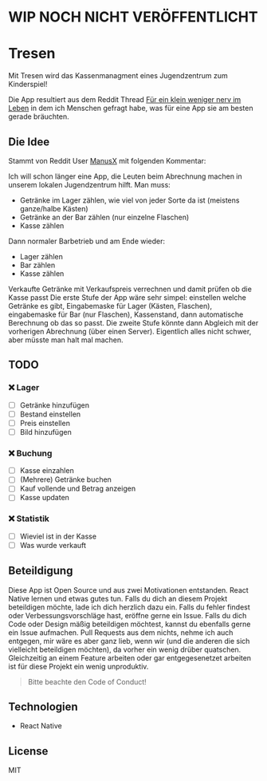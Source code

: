 # WIP NOCH NICHT VERÖFFENTLICHT

# Tresen

Mit Tresen wird das Kassenmanagment eines Jugendzentrum zum Kinderspiel! 

Die App resultiert aus dem Reddit Thread [Für ein klein weniger nerv im Leben](https://www.reddit.com/r/de/comments/ch6qik/für_ein_klein_weniger_nerv_im_leben/) in dem ich Menschen gefragt habe, was für eine App sie am besten gerade bräuchten.

## Die Idee

Stammt von Reddit User [ManusX](https://www.reddit.com/user/ManusX/) mit folgenden Kommentar:

Ich will schon länger eine App, die Leuten beim Abrechnung machen in unserem lokalen Jugendzentrum hilft.
Man muss:

- Getränke im Lager zählen, wie viel von jeder Sorte da ist (meistens ganze/halbe Kästen)
- Getränke an der Bar zählen (nur einzelne Flaschen)
- Kasse zählen

Dann normaler Barbetrieb und am Ende wieder:

- Lager zählen
- Bar zählen
- Kasse zählen

Verkaufte Getränke mit Verkaufspreis verrechnen und damit prüfen ob die Kasse passt
Die erste Stufe der App wäre sehr simpel: einstellen welche Getränke es gibt, Eingabemaske für Lager (Kästen, Flaschen), eingabemaske für Bar (nur Flaschen), Kassenstand, dann automatische Berechnung ob das so passt. Die zweite Stufe könnte dann Abgleich mit der vorherigen Abrechnung (über einen Server). Eigentlich alles nicht schwer, aber müsste man halt mal machen.

## TODO

### ❌ Lager

- [ ] Getränke hinzufügen
- [ ] Bestand einstellen
- [ ] Preis einstellen
- [ ] Bild hinzufügen

### ❌ Buchung

- [ ] Kasse einzahlen
- [ ] (Mehrere) Getränke buchen
- [ ] Kauf vollende und Betrag anzeigen
- [ ] Kasse updaten

### ❌ Statistik

- [ ] Wieviel ist in der Kasse
- [ ] Was wurde verkauft

## Beteildigung

Diese App ist Open Source und aus zwei Motivationen entstanden. React Native lernen und etwas gutes tun. Falls du dich an diesem Projekt beteildigen möchte, lade ich dich herzlich dazu ein. Falls du fehler findest oder Verbessungsvorschläge hast, eröffne gerne ein Issue. Falls du dich Code oder Design mäßig beteildigen möchtest, kannst du ebenfalls gerne ein Issue aufmachen. Pull Requests aus dem nichts, nehme ich auch entgegen, mir wäre es aber ganz lieb, wenn wir (und die anderen die sich vielleicht beteildigen möchten), da vorher ein wenig drüber quatschen. Gleichzeitig an einem Feature arbeiten oder gar entgegesenetzet arbeiten ist für diese Projekt ein wenig unproduktiv.

> Bitte beachte den Code of Conduct! 

## Technologien

- React Native

## License

MIT